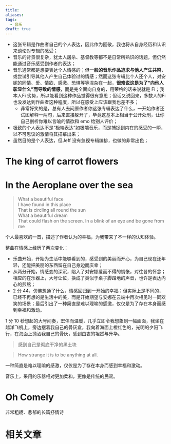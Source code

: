 ```yaml
---
title: 
aliases: 
tags:
  - 音乐
draft: true
---
```


- 这张专辑是作曲者自己的个人表达，因此作为回敬，我也将从自身经历和认识来谈论对专辑的感受；
- 音乐的背景很复杂，犹太人屠杀、基督教等都不是日常所熟识的话题，但仍然能通过音乐感受到作者的表达；
- 音乐通常都是想要表达个人情感的；但**一般的音乐作品追求与他人产生共鸣**，或尝试引导其他人产生自己体验过的情感；然而这张专辑比个人还个人，对安妮的同情、爱、情欲、感激、恐惧等等混杂在一起，**很难说这是为了“向他人彰显什么”而导致的情感**，而是完全面向自身的，用荣格的话来说就是 Fi；我本人Fi 劣势，所以能看到这种作品觉得很有意思；但话又说回来，多数人的Fi 也没发达到作曲者这种程度，所以在感受上应该跟我也差不多；
	- 非常好笑的是，总有人去问原作者你这张专辑表达了什么，一开始作者还试图解释一两句，后来直接躲开了，毕竟这基本上相当于公开处刑，让你自己剖析你难以言喻的情欲和 emo 给别人评价；
- 极致的个人表达不是“极端表达”如极端音乐，而是捕捉到内在的感受的一瞬，以不可思议的激情将其描摹出来；
- 虽然目的是个人表达，但Jeff 没有忽视专辑编排，也做的非常出色；

# The king of carrot flowers



# In the Aeroplane over the sea

> What a beautiful face  
> I have found in this place  
> That is circling all round the sun  
> What a beautiful dream  
> That could flash on the screen. 
> In a blink of an eye and be gone from me

个人最喜欢的一首，描述了作者认为的幸福，为我带来了不一样的认知体验。

整曲在情感上经历了两次变化：

- 乐曲开始，开始为生活中能够看到的，感受到的美丽而开心，为自己现在还年轻，还能把美丽的东西留在自己身边而庆幸；
- 从两分开始，情感变的深沉，陷入了对安娜爱而不得的惆怅，对往昔的怀念；相应的在乐器上，大号让位，换成了类似于桌子脚蹭地的声音，也许是表达内心的煎熬；
- 2 分 44，仿佛想通了什么，情感回归到一开始的幸福；但实际上是不同的，已经不再想的是生活中的美，而是开始期望与安娜在云端中再次相见时一同欢笑的场景；最后引出了一种简直是难以理喻的感激，仅仅是为了存在本身而感到幸福和激动。

1 分 10 秒想起的大号间奏，宏伟而温暖，几乎立即令我想象到一幅画面，我坐在越洋飞机上，旁边摆着我自己的骨灰盒，我向着海面上橙红色的，光明的夕阳飞行，在海面上抛洒我自己的骨灰，感到由衷的坦然与升华。

> 感到自己是彻底干净的黑土块

> How strange it is to be anything at all.

一种简直是难以理喻的感激，仅仅是为了存在本身而感到幸福和激动。

音乐上，采用的乐器相对更加柔和，更像是传统的民谣。

# Oh Comely

非常粗粝、悲郁的长篇抒情诗
# 相关文章

